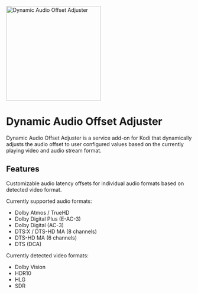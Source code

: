 <img src="https://raw.githubusercontent.com/matthane/script.dynamic.audio.offset.adjuster/refs/heads/main/resources/icon.png" width="256" height="256" alt="Dynamic Audio Offset Adjuster">

# Dynamic Audio Offset Adjuster

Dynamic Audio Offset Adjuster is a service add-on for Kodi that dynamically adjusts the audio offset to user configured values based on the currently playing video and audio stream format.

## Features

Customizable audio latency offsets for individual audio formats based on detected video format.

Currently supported audio formats:
- Dolby Atmos / TrueHD
- Dolby Digital Plus (E-AC-3)
- Dolby Digital (AC-3)
- DTS:X / DTS-HD MA (8 channels)
- DTS-HD MA (6 channels)
- DTS (DCA)

Currently detected video formats:
- Dolby Vision
- HDR10
- HLG
- SDR